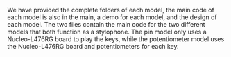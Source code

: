 We have provided the complete folders of each model, the main code of each model is
also in the main, a demo for each model, and the design of each model.
The two files contain the main code for the two different models that both function as a stylophone.
The pin model only uses a Nucleo-L476RG board to play the keys,
while the potentiometer model uses the Nucleo-L476RG board and potentiometers for each key.
